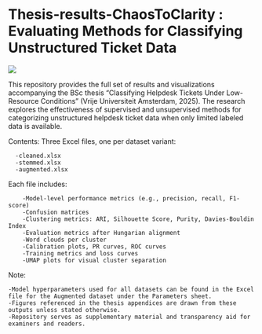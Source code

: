 # Thesis-results-ChaosToClarity : Evaluating Methods for Classifying Unstructured Ticket Data

![](https://github.com/Czesare/Thesis-results-ChaosToClarity/blob/main/Image/From%20Chaos%20To%20Clarity%20-%20Thesis%20Project%20-%20Thibault%20Giesbertz.png?raw=true)



This repository provides the full set of results and visualizations accompanying the BSc thesis “Classifying Helpdesk Tickets Under Low-Resource Conditions” (Vrije Universiteit Amsterdam, 2025). The research explores the effectiveness of supervised and unsupervised methods for categorizing unstructured helpdesk ticket data when only limited labeled data is available.

Contents:
Three Excel files, one per dataset variant:

      -cleaned.xlsx
      -stemmed.xlsx
      -augmented.xlsx
    
Each file includes:

        -Model-level performance metrics (e.g., precision, recall, F1-score)
        -Confusion matrices
        -Clustering metrics: ARI, Silhouette Score, Purity, Davies-Bouldin Index
        -Evaluation metrics after Hungarian alignment
        -Word clouds per cluster
        -Calibration plots, PR curves, ROC curves
        -Training metrics and loss curves
        -UMAP plots for visual cluster separation
Note:

    -Model hyperparameters used for all datasets can be found in the Excel file for the Augmented dataset under the Parameters sheet.
    -Figures referenced in the thesis appendices are drawn from these outputs unless stated otherwise.
    -Repository serves as supplementary material and transparency aid for examiners and readers.
